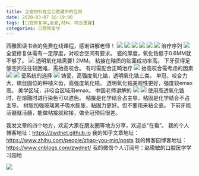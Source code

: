 ```yaml
---
title: 全瓷材料在全口重建中的应用
date: 2020-03-07 16:19:00
tags: [口腔修复学,全瓷,材料，咬合重建]
categories: 口腔修复学
---
```

西雅图读书会的免费在线课程，感谢讲解老师！
![](https://zymblog-1258069789.cos.ap-chengdu.myqcloud.com/blog0198-xyt/01.png)
![](https://zymblog-1258069789.cos.ap-chengdu.myqcloud.com/blog0198-xyt/02.png)
![](https://zymblog-1258069789.cos.ap-chengdu.myqcloud.com/blog0198-xyt/03.png)
![](https://zymblog-1258069789.cos.ap-chengdu.myqcloud.com/blog0198-xyt/04.png)
![](https://zymblog-1258069789.cos.ap-chengdu.myqcloud.com/blog0198-xyt/05.png)
![](https://zymblog-1258069789.cos.ap-chengdu.myqcloud.com/blog0198-xyt/06.png)
治疗序列
![](https://zymblog-1258069789.cos.ap-chengdu.myqcloud.com/blog0198-xyt/07.png)
全瓷修复体需有一定厚度，对咬合空间有要求。
瓷的厚度，氧化锆低于0.6MM就不够了。
![](https://zymblog-1258069789.cos.ap-chengdu.myqcloud.com/blog0198-xyt/08.png)
透明氧化锆需要1.2MM。
粘接在釉质的贴面成功率高。
下牙获得足够空间往往较困难，需抬高咬合。
有时需配合正畸治疗
![](https://zymblog-1258069789.cos.ap-chengdu.myqcloud.com/blog0198-xyt/09.png)
抬高咬合需考虑的因素
![](https://zymblog-1258069789.cos.ap-chengdu.myqcloud.com/blog0198-xyt/10.png)
![](https://zymblog-1258069789.cos.ap-chengdu.myqcloud.com/blog0198-xyt/11.png)
瓷系统的选择
![](https://zymblog-1258069789.cos.ap-chengdu.myqcloud.com/blog0198-xyt/12.png)
铸瓷，高强度氧化锆，透明氧化锆三类。
单冠，咬合力大，螺丝固位的种植义齿，高强度氧化锆。
透明氧化锆美观性更好，强度较emax高。
美学区域，非咬合区域用emax。
中国老师讲解的
![](https://zymblog-1258069789.cos.ap-chengdu.myqcloud.com/blog0198-xyt/13.png)
![](https://zymblog-1258069789.cos.ap-chengdu.myqcloud.com/blog0198-xyt/14.png)
使用高透氧化锆时，在熔融时进行染色可以遮色。
粘接是化学结合占主导，粘固是化学结合不占主导。
树脂加强玻璃离子吸水膨胀，粘固力更好。但不要用来粘全瓷。
下前牙能活髓就活髓，能做粘接就粘接，做全冠预后很差。


我发文章的四个地方，欢迎大家在朋友圈等地方分享，欢迎点“在看”。
我的个人博客地址：https://zwdnet.github.io
我的知乎文章地址： https://www.zhihu.com/people/zhao-you-min/posts
我的博客园博客地址： https://www.cnblogs.com/zwdnet/
我的微信个人订阅号：赵瑜敏的口腔医学学习园地


![](https://zymblog-1258069789.cos.ap-chengdu.myqcloud.com/other/wx.jpg)